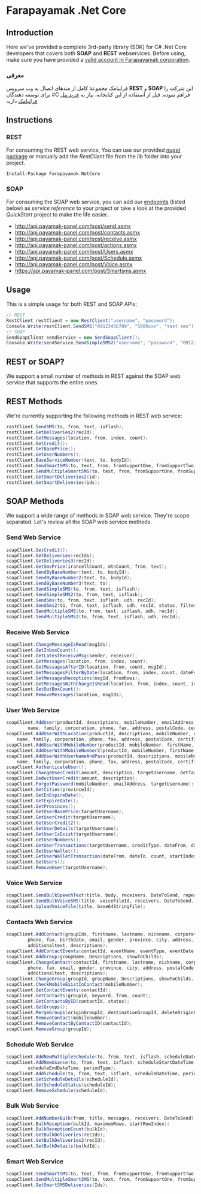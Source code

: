 # Farapayamak .Net Core

## Introduction
Here we've provided a complete 3rd-party library (SDK) for C# .Net Core developers that covers both **SOAP** and **REST** webservices. Before using, make sure you have provided a [valid account in Farapayamak corporation](https://farapayamak.ir/start/).

### معرفی
فراپیامک مجموعۀ کامل از متدهای اتصال به وب سرویس **REST** و **SOAP** این شرکت را برای توسعه دهندگان #C فراهم نموده. قبل از استفاده از این کتابخانه، نیاز به [خرید پنل فراپیامک](https://farapayamak.ir/start/) دارید

## Instructions
### REST
For consuming the REST web service, You can use our provided [nuget package](https://www.nuget.org/packages/Farapayamak.NetCore) or manually add the _RestClient_ file from the _lib_ folder into your project.

```
Install-Package Farapayamak.NetCore
```
### SOAP
For consuming the SOAP web service, you can add our [endpoints](http://api.payamak-panel.com) (listed below) as _service reference_ to your project or take a look at the provided _QuickStart_ project to make the life easier.

- http://api.payamak-panel.com/post/send.asmx
- http://api.payamak-panel.com/post/contacts.asmx
- http://api.payamak-panel.com/post/receive.asmx
- http://api.payamak-panel.com/post/actions.asmx
- http://api.payamak-panel.com/post/Users.asmx
- http://api.payamak-panel.com/post/Schedule.asmx
- http://api.payamak-panel.com/post/Voice.asmx
- https://api.payamak-panel.com/post/Smartsms.asmx

## Usage
This is a simple usage for both REST and SOAP APIs:
```c#
// REST
RestClient restClient = new RestClient("username", "password");
Console.Write(restClient.SendSMS("09123456789", "5000xxx", "test sms"));
// SOAP
SendSoapClient sendService = new SendSoapClient();
Console.Write(sendService.SendSimpleSMS2("username", "password", "09123456789", "5000xxx", "test sms by soap", false));
```


## REST or SOAP?
We support a small number of methods in REST against the SOAP web service that supports the entire ones.

## REST Methods
We're currently supporting the following methods in REST web service:

```c#
restClient.SendSMS(to, from, text, isFlash);
restClient.GetDeliveries2(recId);
restClient.GetMessages(location, from, index, count);
restClient.GetCredit();
restClient.GetBasePrice();
restClient.GetUserNumbers();
restClient.BaseServiceNumber(text, to, bodyId);
restClient.SendSmartSMS(to, text, from, fromSupportOne, fromSupportTwo);
restClient.SendMultipleSmartSMS(to, text, from, fromSupportOne, fromSupportTwo);
restClient.GetSmartDeliveries2(id);
restClient.GetSmartDeliveries(ids);
```

## SOAP Methods
We support a wide range of methods in SOAP web service. They're scope separated. Let's review all the SOAP web service methods.

### Send Web Service

```c#
soapClient.GetCredit();
soapClient.GetDeliveries(recIds);
soapClient.GetDeliveries3(recId);
soapClient.GetSmsPrice(irancellCount, mtnCount, from, text);
soapClient.SendByBaseNumber(text, to, bodyId);
soapClient.SendByBaseNumber2(text, to, bodyId);
soapClient.SendByBaseNumber3(text, to);
soapClient.SendSimpleSMS(to, from, text, isflash);
soapClient.SendSimpleSMS2(to, from, text, isflash);
soapClient.SendSms(to, from, text, isflash, udh, recId);
soapClient.SendSms2(to, from, text, isflash, udh, recId, status, filterId);
soapClient.SendMultipleSMS(to, from, text, isflash, udh, recId);
soapClient.SendMultipleSMS2(to, from, text, isflash, udh, recId);
```

### Receive Web Service

```c#
soapClient.ChangeMessageIsRead(msgIds);
soapClient.GetInboxCount();
soapClient.GetLatestReceiveMsg(sender, receiver);
soapClient.GetMessages(location, from, index, count);
soapClient.GetMessagesAfterID(location, from, count, msgId);
soapClient.GetMessagesFilterByDate(location, from, index, count, dateFrom, dateTo, isRead);
soapClient.GetMessagesReceptions(msgId, fromRows);
soapClient.GetMessagesWithChangeIsRead(location, from, index, count, isRead, changeIsRead);
soapClient.GetOutBoxCount();
soapClient.RemoveMessages(location, msgIds);
```

### User Web Service

```c#
soapClient.AddUser(productId, descriptions, mobileNumber, emailAddress, nationalCode, 
        name, family, corporation, phone, fax, address, postalCode, certificateNumber);
soapClient.AddUserWithLocation(productId, descriptions, mobileNumber, emailAddress, nationalCode, 
    name, family, corporation, phone, fax, address, postalCode, certificateNumber, country, province, city);
soapClient.AddUserWithMobileNumber(productId, mobileNumber, firstName, lastName, email);
soapClient.AddUserWithMobileNumber2(productId, mobileNumber, firstName, lastName, userName, email);
soapClient.AddUserWithUserNameAndPass(productId, descriptions, mobileNumber, emailAddress, nationalCode, 
    name, family, corporation, phone, fax, address, postalCode, certificateNumber, targetUserName, targetUserPassword);
soapClient.AuthenticateUser();
soapClient.ChangeUserCredit(amount, description, targetUsername, GetTax);
soapClient.DeductUserCredit(amount, description);
soapClient.ForgotPassword(mobileNumber, emailAddress, targetUsername);
soapClient.GetCities(provinceId);
soapClient.GetEnExpireDate();
soapClient.GetExpireDate();
soapClient.GetProvinces();
soapClient.GetUserBasePrice(targetUsername);
soapClient.GetUserCredit(targetUsername);
soapClient.GetUserCredit2();
soapClient.GetUserDetails(targetUsername);
soapClient.GetUserIsExist(targetUsername);
soapClient.GetUserNumbers();
soapClient.GetUserTransactions(targetUsername, creditType, dateFrom, dateTo, keyword);
soapClient.GetUserWallet();
soapClient.GetUserWalletTransaction(dateFrom, dateTo, count, startIndex, payType, payLoc);
soapClient.GetUsers();
soapClient.RemoveUser(targetUsername);
```

### Voice Web Service

```c#
soapClient.SendBulkSpeechText(title, body, receivers, DateToSend, repeatCount);
soapClient.SendBulkVoiceSMS(title, voiceFileId, receivers, DateToSend, repeatCount);
soapClient.UploadVoiceFile(title, base64StringFile);
```

### Contacts Web Service

```c#
soapClient.AddContact(groupIds, firstname, lastname, nickname, corporation, mobilenumber,
        phone, fax, birthdate, email, gender, province, city, address, postalCode, additionaldate,
        additionaltext, descriptions);
soapClient.AddContactEvents(contactId, eventName, eventType, eventDate);
soapClient.AddGroup(groupName, Descriptions, showToChilds);
soapClient.ChangeContact(contactId, firstname, lastname, nickname, corporation, mobilenumber,
        phone, fax, email, gender, province, city, address, postalCode, contactStatus,
        additionaltext, descriptions);
soapClient.ChangeGroup(groupId, groupName, Descriptions, showToChilds, groupStatus);
soapClient.CheckMobileExistInContact(mobileNumber);
soapClient.GetContactEvents(contactId);
soapClient.GetContacts(groupId, keyword, from, count);
soapClient.GetContactsByID(contactId, status);
soapClient.GetGroups();
soapClient.MergeGroups(originGroupId, destinationGroupId, deleteOriginGroup);
soapClient.RemoveContact(mobilenumber);
soapClient.RemoveContactByContactID(contactId);
soapClient.RemoveGroup(groupId);
```

### Schedule Web Service

```c#
soapClient.AddNewMultipleSchedule(to, from, text, isflash, scheduleDateTime, period);
soapClient.AddNewUsance(to, from, text, isflash, scheduleStartDateTime, countrepeat,
        scheduleEndDateTime, periodType);
soapClient.AddSchedule(to, from, text, isflash, scheduleDateTime, period);
soapClient.GetScheduleDetails(scheduleId);
soapClient.GetScheduleStatus(scheduleId);
soapClient.RemoveSchedule(scheduleId);
```

### Bulk Web Service

```c#
soapClient.AddNumberBulk(from, title, messages, receivers, DateToSend);
soapClient.BulkReception(bulkId, maximumRows, startRowIndex);
soapClient.BulkReceptionCount(bulkId);
soapClient.GetBulkDeliveries(recIds);
soapClient.GetBulkDeliveries2(recId);
soapClient.GetBulkDetails(bulkdId);
```


### Smart Web Service
```c#
soapClient.SendSmartSMS(to, text, from, fromSupportOne, fromSupportTwo);
soapClient.SendMultipleSmartSMS(to, text, from, fromSupportOne, fromSupportTwo);
soapClient.GetSmartSMSDeliveries(Ids);
```